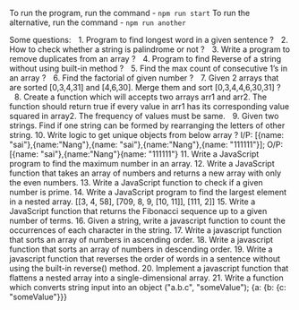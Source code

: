 To run the program, run the command - `npm run start`
To run the alternative, run the command - `npm run another`

Some questions:
 1.⁠ ⁠Program to find longest word in a given sentence ?
 2.⁠ ⁠How to check whether a string is palindrome or not ?
 3.⁠ ⁠Write a program to remove duplicates from an array ?
 4.⁠ ⁠Program to find Reverse of a string without using built-in method ?
 5.⁠ ⁠Find the max count of consecutive 1’s in an array ?
 6.⁠ ⁠Find the factorial of given number ?
 7.⁠ ⁠Given 2 arrays that are sorted [0,3,4,31] and [4,6,30]. Merge them and sort [0,3,4,4,6,30,31] ?
 8.⁠ ⁠Create a function which will accepts two arrays arr1 and arr2. The function should return true if every value in arr1 has its corresponding value squared in array2. The frequency of values must be same.
 9.⁠ ⁠Given two strings. Find if one string can be formed by rearranging the letters of other string.
10.⁠ ⁠Write logic to get unique objects from below array ?
  I/P: [{name: "sai"},{name:"Nang"},{name: "sai"},{name:"Nang"},{name: "111111"}];
  O/P: [{name: "sai"},{name:"Nang"}{name: "111111"}
11.⁠ ⁠Write a JavaScript program to find the maximum number in an array.
12.⁠ ⁠Write a JavaScript function that takes an array of numbers and returns a new array with only the even numbers.
13.⁠ ⁠Write a JavaScript function to check if a given number is prime.
14.⁠ ⁠Write a JavaScript program to find the largest element in a nested array.
  [[3, 4, 58], [709, 8, 9, [10, 11]], [111, 2]]
15.⁠ ⁠Write a JavaScript function that returns the Fibonacci sequence up to a given number of terms.
16.⁠ ⁠Given a string, write a javascript function to count the occurrences of each character in the string.
17.⁠ ⁠Write a javascript function that sorts an array of numbers in ascending order.
18.⁠ ⁠Write a javascript function that sorts an array of numbers in descending order.
19.⁠ ⁠Write a javascript function that reverses the order of words in a sentence without using the built-in reverse() method.
20.⁠ ⁠Implement a javascript function that flattens a nested array into a single-dimensional array.
21.⁠ ⁠Write a function which converts string input into an object
  ("a.b.c", "someValue");
  {a: {b: {c: "someValue"}}}
